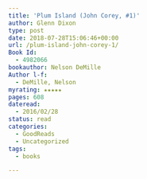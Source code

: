 ```yaml
---
title: 'Plum Island (John Corey, #1)'
author: Glenn Dixon
type: post
date: 2018-07-28T15:06:46+00:00
url: /plum-island-john-corey-1/
Book Id:
  - 4982066
bookauthor: Nelson DeMille
Author l-f:
  - DeMille, Nelson
myrating: ★★★★★
pages: 608
dateread:
  - 2016/02/28
status: read
categories:
  - GoodReads
  - Uncategorized
tags:
  - books

---
```

